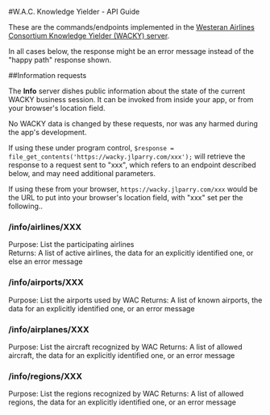 #W.A.C. Knowledge Yielder - API Guide

These are the commands/endpoints implemented in the [Westeran Airlines
Consortium Knowledge Yielder (WACKY)
server](https://wacky.jlparry.com). 

In all cases below, the response might be an error message instead
of the "happy path" response shown.

##Information requests

The <strong>Info</strong> server dishes public information about the state of the
current WACKY business session. It can be invoked from inside
your app, or from your browser's location field.

No WACKY data is changed by these requests, nor was any harmed
during the app's development.

If using these under program control, 
    `$response = file_get_contents('https://wacky.jlparry.com/xxx');`
will retrieve the response to a request sent to "xxx", which
refers to an endpoint described below, and may need additional
parameters.

If using these from your browser, `https://wacky.jlparry.com/xxx` would be 
the URL to put into your browser's location field, with "xxx" set per the following..

### /info/airlines/XXX

Purpose: List the participating airlines  
Returns: A list of active airlines, the data for an explicitly identified one,
or else an error message  

### /info/airports/XXX

Purpose: List the airports used by WAC
Returns: A list of known airports, the data for an explicitly identified one,
or an error message  

### /info/airplanes/XXX

Purpose: List the aircraft recognized by WAC
Returns: A list of allowed aircraft, the data for an explicitly identified one,
or an error message  

### /info/regions/XXX

Purpose: List the regions recognized by WAC
Returns: A list of allowed regions, the data for an explicitly identified one,
or an error message  
